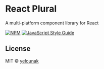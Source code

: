 # React Plural

A multi-platform component library for React

[![NPM](https://img.shields.io/npm/v/formulaik.svg)](https://www.npmjs.com/package/formulaik) [![JavaScript Style Guide](https://img.shields.io/badge/code_style-standard-brightgreen.svg)](https://standardjs.com)



## License

MIT © [yelounak](https://github.com/yelounak)
